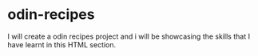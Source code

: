 # odin-recipes

I will create a odin recipes project and i will be showcasing the skills that I have learnt in this HTML section. 